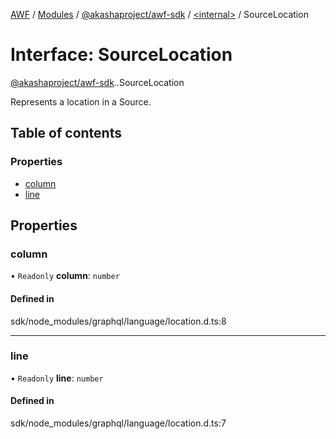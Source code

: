 [AWF](../README.md) / [Modules](../modules.md) / [@akashaproject/awf-sdk](../modules/akashaproject_awf_sdk.md) / [<internal\>](../modules/akashaproject_awf_sdk._internal_.md) / SourceLocation

# Interface: SourceLocation

[@akashaproject/awf-sdk](../modules/akashaproject_awf_sdk.md).[<internal>](../modules/akashaproject_awf_sdk._internal_.md).SourceLocation

Represents a location in a Source.

## Table of contents

### Properties

- [column](akashaproject_awf_sdk._internal_.SourceLocation.md#column)
- [line](akashaproject_awf_sdk._internal_.SourceLocation.md#line)

## Properties

### column

• `Readonly` **column**: `number`

#### Defined in

sdk/node_modules/graphql/language/location.d.ts:8

___

### line

• `Readonly` **line**: `number`

#### Defined in

sdk/node_modules/graphql/language/location.d.ts:7
